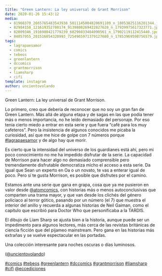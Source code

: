 ```yaml
---
title: "Green Lantern: La ley universal de Grant Morrison"
date: 2020-01-26 15:43:12
media: 
  - 81960370_2665765483543938_5011145004820691109_n_18053825116201344.jpg
  - 82984158_121619352700174_9139880269422827628_n_17939975617323771.jpg
  - 82809346_1916988421779239_68296033464090561_n_17902119112415440.jpg
  - 84057955_201516054320993_7254965971379127680_n_17853969598756579.jpg
tags: 
  - lagrapaesamor
  - comics
  - tebeos
  - greenlantern
  - dccomics
  - grantmorrison
  - liamsharp
  - cifi
template: instagram
author: uncientovolando
---
```


Green Lantern: La ley universal de Grant Morrison.


Lo primero, creo que debería de reconocer que no soy un gran fan de Green Lantern. Más allá de alguna etapa y de sagas en las que podía tener más o menos importancia, no he leído demasiado del personaje. Por eso tenia cierto miedo a entrar en esta serie y que fuera “café para los muy cafeteros”. Pero la insistencia de algunos conocidos me picaba la curiosidad, así que me hice de golpe con 7 números porque [#lagrapaesamor](/tags/lagrapaesamor) y de algo hay que morir.


Es cierto que la intensidad del universo de los guardianes está ahí, pero mi poco conocimiento no me ha impedido disfrutar de la serie. La capacidad de Morrison para hacer algo no demasiado comprensible pero tremendamente disfrutable democratiza micho el acceso a esta serie. Da igual que Sean un experto en Oa o un novato, te vas a enterar igual de poco. Pero sí te gusta Morrison, es posible que disfrutes por el camino.


Estamos ante una serie que gana en grapa, cosa que ya me pusieron en valor desde [@atomcomics](https://instagram.com/atomcomics), con historias más o menos autoconclusivas que comparten una trama mayor, y que van desde los clichés del género policiaco al terror gótico, pasando por un número (el 7) que muestra el interior del anillo y recuerda a algunas historias de Neil Gaiman, como el capítulo que escribió para Doctor Who que personificaba a la TARDIS.


El dibujo de Liam Sharp se ajusta bien a la historia, aunque puede ser un impedimento para algunos lectores, más cerca de las revistas británicas de ciencia ficción que del pijameo mainstream. Pero gana en las historias más extrañas y se vuelve espectacular en las portadas.


Una colección interesante para noches oscuras o días luminosos.


([@uncientovolando](https://instagram.com/uncientovolando))






[#comics](/tags/comics) [#tebeos](/tags/tebeos) [#greenlantern](/tags/greenlantern) [#dccomics](/tags/dccomics) [#grantmorrison](/tags/grantmorrison) [#liamsharp](/tags/liamsharp) [#cifi](/tags/cifi) [@eccediciones](https://instagram.com/eccediciones)
